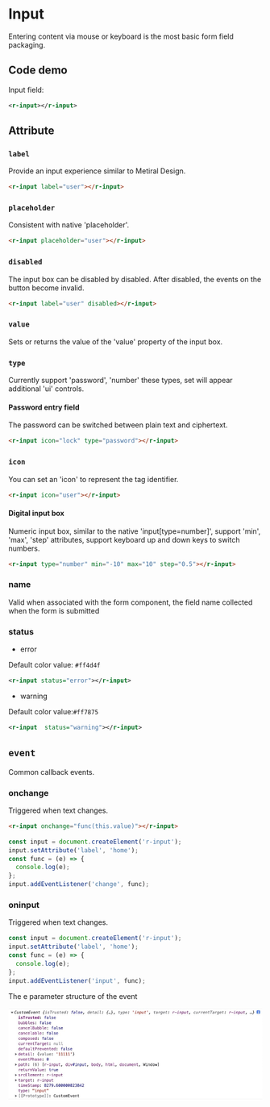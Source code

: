 # Input

Entering content via mouse or keyboard is the most basic form field packaging.

## Code demo

<div style="width:300px;">
    Input field:<r-input></r-input>
</div>

```xml
<r-input></r-input>
```

## Attribute

### `label`

Provide an input experience similar to Metiral Design.

<r-input label="user"></r-input>

```html
<r-input label="user"></r-input>
```

### `placeholder`

Consistent with native 'placeholder'.

<r-input placeholder="user"></r-input>

```html
<r-input placeholder="user"></r-input>
```

### `disabled`

The input box can be disabled by disabled. After disabled, the events on the button become invalid.

<r-input label="user" disabled></r-input>

```html
<r-input label="user" disabled></r-input>
```

### `value`

Sets or returns the value of the 'value' property of the input box.

<r-input value="1234"></r-input>

### `type`

Currently support 'password', 'number' these types, set will appear additional 'ui' controls.

#### Password entry field

The password can be switched between plain text and ciphertext.

<r-input icon="lock" type="password"></r-input>

```html
<r-input icon="lock" type="password"></r-input>
```

### `icon`

You can set an 'icon' to represent the tag identifier.

<r-input icon="user"></r-input>

```html
<r-input icon="user"></r-input>
```

#### Digital input box

Numeric input box, similar to the native 'input[type=number]', support 'min', 'max', 'step' attributes, support keyboard up and down keys to switch numbers.

<r-input type="number" min="-10" max="10" step="0.5" ></r-input>

```html
<r-input type="number" min="-10" max="10" step="0.5"></r-input>
```

### name

Valid when associated with the form component, the field name collected when the form is submitted

### status 

- error

Default color value: `#ff4d4f`

<div>
 <r-input status="error"></r-input>
</div>

```xml
<r-input status="error"></r-input>
```

- warning

Default color value:`#ff7875`

<div>
  <r-input status="warning"></r-input>
</div>

```xml
<r-input  status="warning"></r-input>
```

## `event`

Common callback events.

### onchange

Triggered when text changes.

<r-input onchange="console.log(this.value)"></r-input>

```html
<r-input onchange="func(this.value)"></r-input>
```

```js
const input = document.createElement('r-input');
input.setAttribute('label', 'home');
const func = (e) => {
  console.log(e);
};
input.addEventListener('change', func);
```

### oninput

Triggered when text changes.

<r-input oninput="console.log(this.value)"></r-input>

```js
const input = document.createElement('r-input');
input.setAttribute('label', 'home');
const func = (e) => {
  console.log(e);
};
input.addEventListener('input', func);
```

The e parameter structure of the event

![input method](../../../../assets/ranui/input-input.jpg)
